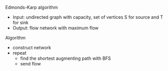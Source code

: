 Edmonds-Karp algorithm
- Input: undirected graph with capacity, set of vertices S for source and T for sink
- Output: flow network with maximum flow

Algorithm
- construct network
- repeat
  - find the shortest augmenting path with BFS
  - send flow

